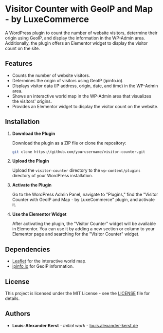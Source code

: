 
# Visitor Counter with GeoIP and Map - by LuxeCommerce

A WordPress plugin to count the number of website visitors, determine their origin using GeoIP, and display the information in the WP-Admin area. Additionally, the plugin offers an Elementor widget to display the visitor count on the site.

## Features

- Counts the number of website visitors.
- Determines the origin of visitors using GeoIP (ipinfo.io).
- Displays visitor data (IP address, origin, date, and time) in the WP-Admin area.
- Shows an interactive world map in the WP-Admin area that visualizes the visitors' origins.
- Provides an Elementor widget to display the visitor count on the website.

## Installation

1. **Download the Plugin**

   Download the plugin as a ZIP file or clone the repository:

   ```sh
   git clone https://github.com/yourusername/visitor-counter.git
   ```

2. **Upload the Plugin**

   Upload the `visitor-counter` directory to the `wp-content/plugins` directory of your WordPress installation.

3. **Activate the Plugin**

   Go to the WordPress Admin Panel, navigate to "Plugins," find the "Visitor Counter with GeoIP and Map - by LuxeCommerce" plugin, and activate it.

4. **Use the Elementor Widget**

   After activating the plugin, the "Visitor Counter" widget will be available in Elementor. You can use it by adding a new section or column to your Elementor page and searching for the "Visitor Counter" widget.

## Dependencies

- [Leaflet](https://leafletjs.com/) for the interactive world map.
- [ipinfo.io](https://ipinfo.io/) for GeoIP information.

## License

This project is licensed under the MIT License - see the [LICENSE](LICENSE) file for details.

## Authors

- **Louis-Alexander Kerst** - *Initial work* - [louis.alexander-kerst.de](https://louis.alexander-kerst.de)
